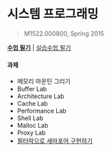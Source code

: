 시스템 프로그래밍
========
> M1522.000800, Spring 2015

[**수업 필기**][note] | [실습수업 필기][lab]

[note]: note.md
[lab]: note-practice.md

#### 과제
- 메모리 마운틴 그리기
- Buffer Lab
- Architecture Lab
- Cache Lab
- Performance Lab
- Shell Lab
- Malloc Lab
- Proxy Lab
- [필터락으로 세마포어 구현하기](filterlock)
